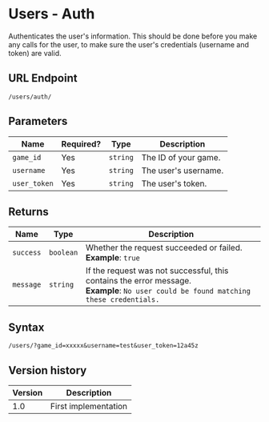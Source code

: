 # Users - Auth

Authenticates the user's information. This should be done before you make any calls for the user, to make sure the user's credentials (username and token) are valid.

## URL Endpoint

```
/users/auth/
```

## Parameters

Name | Required? | Type | Description
--- | --- | --- | ---
`game_id` | Yes | `string` | The ID of your game.
`username` | Yes | `string` | The user's username.
`user_token` | Yes | `string` | The user's token.

## Returns

Name | Type | Description
--- | --- | ---
`success` | `boolean` | Whether the request succeeded or failed. <br> **Example**: `true`
`message` | `string` | If the request was not successful, this contains the error message. <br> **Example**: `No user could be found matching these credentials.`

## Syntax

```
/users/?game_id=xxxxx&username=test&user_token=12a45z
```

## Version history

Version | Description
--- | ---
1.0 | First implementation